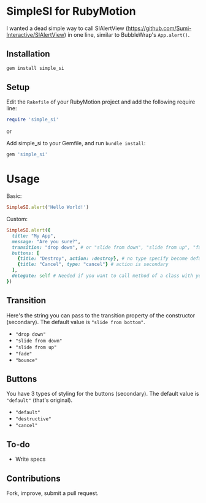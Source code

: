 SimpleSI for RubyMotion
====================

I wanted a dead simple way to call SIAlertView (https://github.com/Sumi-Interactive/SIAlertView) in one line, similar to BubbleWrap's `App.alert()`.


## Installation

```ruby
gem install simple_si
```

## Setup

Edit the `Rakefile` of your RubyMotion project and add the following require line:

```ruby
require 'simple_si'
```
or

Add simple_si to your Gemfile, and run `bundle install`:
```ruby
gem 'simple_si'
```

Usage
==========

Basic:

```ruby
SimpleSI.alert('Hello World!')
```

Custom:
```ruby
SimpleSI.alert({
  title: "My App",
  message: "Are you sure?",
  transition: "drop down", # or "slide from down", "slide from up", "fade" or "bounce"
  buttons: [
    {title: "Destroy", action: :destroy}, # no type specify become default styling
    {title: "Cancel", type: "cancel"} # action is secondary
  ],
  delegate: self # Needed if you want to call method of a class with your button
})
```

## Transition

Here's the string you can pass to the transition property of the constructor (secondary). The default value is `"slide from bottom"`.

* `"drop down"`
* `"slide from down"`
* `"slide from up"`
* `"fade"`
* `"bounce"`

## Buttons

You have 3 types of styling for the buttons (secondary). The default value is `"default"` (that's original).

* `"default"`
* `"destructive"`
* `"cancel"`

## To-do

* Write specs

## Contributions

Fork, improve, submit a pull request.